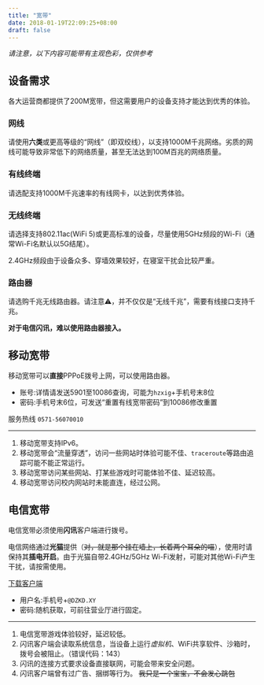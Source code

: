 ```yaml
---
title: "宽带"
date: 2018-01-19T22:09:25+08:00
draft: false
---
```


*请注意，以下内容可能带有主观色彩，仅供参考*

## 设备需求

各大运营商都提供了200M宽带，但这需要用户的设备支持才能达到优秀的体验。

### 网线

请使用**六类**或更高等级的“网线”（即双绞线），以支持1000M千兆网络。劣质的网线可能导致非常低下的网络质量，甚至无法达到100M百兆的网络质量。

### 有线终端

请选配支持1000M千兆速率的有线网卡，以达到优秀体验。

### 无线终端

请选择支持802.11ac(WiFi 5)或更高标准的设备，尽量使用5GHz频段的Wi-Fi（通常Wi-Fi名默认以5G结尾）。

2.4GHz频段由于设备众多、穿墙效果较好，在寝室干扰会比较严重。

### 路由器

请选购千兆无线路由器。请注意⚠️，并不仅仅是“无线千兆”，需要有线接口支持千兆。

**对于电信闪讯，难以使用路由器接入。**

## 移动宽带

移动宽带可以**直接**PPPoE拨号上网，可以使用路由器。

- 账号:详情请发送5901至10086查询，可能为`hzxig`+手机号末8位
- 密码:手机号末6位，可发送“重置有线宽带密码”到10086修改重置

服务热线 `0571-56070010`

------

1. 移动宽带支持IPv6。
1. 移动宽带会“流量穿透”，访问一些网站时体验可能不佳、`traceroute`等路由追踪可能不能正常运行。
1. 移动宽带访问某些网站、打某些游戏时可能体验不佳、延迟较高。
1. 移动宽带访问校内网站时未能直连，经过公网。

## 电信宽带

电信宽带必须使用**闪讯**客户端进行拨号。

电信网络通过**光猫**提供（~~对，就是那个挂在墙上，长着两个耳朵的喵~~），使用时请保持其**插电开启**。由于光猫自带2.4GHz/5GHz Wi-Fi发射，可能对其他Wi-Fi产生干扰，请按需使用。

[下载客户端](www.114school.cn/xytypt/typt/download/download.html)

- 用户名:手机号+`@DZKD.XY`
- 密码:随机获取，可前往营业厅进行固定。

------

1. 电信宽带游戏体验较好，延迟较低。
1. 闪讯客户端会读取系统信息，当设备上运行*虚拟机*、WiFi共享软件、沙箱时，拨号会被阻止。（错误代码：143）
1. 闪讯的连接方式要求设备直接联网，可能会带来安全问题。
1. 闪讯客户端曾有过广告、捆绑等行为。
~~我只是一个宝宝，不会发心跳包~~
